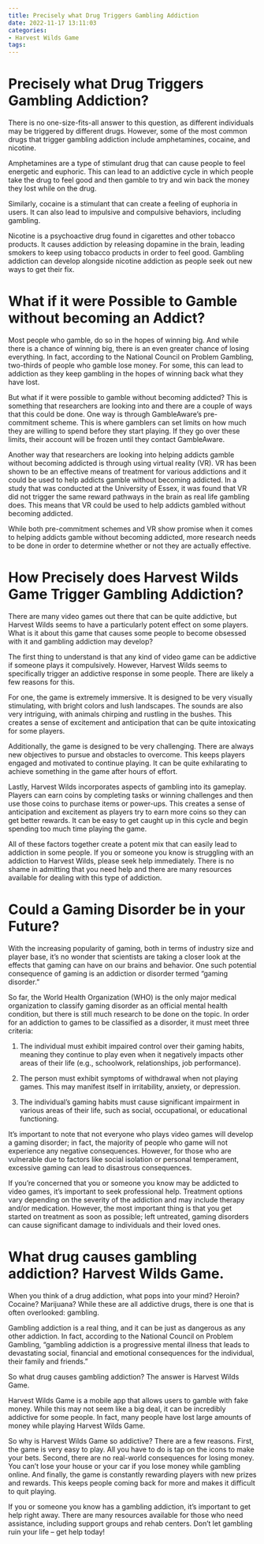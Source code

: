 ```yaml
---
title: Precisely what Drug Triggers Gambling Addiction
date: 2022-11-17 13:11:03
categories:
- Harvest Wilds Game
tags:
---
```



#  Precisely what Drug Triggers Gambling Addiction?

There is no one-size-fits-all answer to this question, as different individuals may be triggered by different drugs. However, some of the most common drugs that trigger gambling addiction include amphetamines, cocaine, and nicotine.

Amphetamines are a type of stimulant drug that can cause people to feel energetic and euphoric. This can lead to an addictive cycle in which people take the drug to feel good and then gamble to try and win back the money they lost while on the drug.

Similarly, cocaine is a stimulant that can create a feeling of euphoria in users. It can also lead to impulsive and compulsive behaviors, including gambling.

Nicotine is a psychoactive drug found in cigarettes and other tobacco products. It causes addiction by releasing dopamine in the brain, leading smokers to keep using tobacco products in order to feel good. Gambling addiction can develop alongside nicotine addiction as people seek out new ways to get their fix.

#  What if it were Possible to Gamble without becoming an Addict?

Most people who gamble, do so in the hopes of winning big. And while there is a chance of winning big, there is an even greater chance of losing everything. In fact, according to the National Council on Problem Gambling, two-thirds of people who gamble lose money. For some, this can lead to addiction as they keep gambling in the hopes of winning back what they have lost.

But what if it were possible to gamble without becoming addicted? This is something that researchers are looking into and there are a couple of ways that this could be done. One way is through GambleAware’s pre-commitment scheme. This is where gamblers can set limits on how much they are willing to spend before they start playing. If they go over these limits, their account will be frozen until they contact GambleAware.

Another way that researchers are looking into helping addicts gamble without becoming addicted is through using virtual reality (VR). VR has been shown to be an effective means of treatment for various addictions and it could be used to help addicts gamble without becoming addicted. In a study that was conducted at the University of Essex, it was found that VR did not trigger the same reward pathways in the brain as real life gambling does. This means that VR could be used to help addicts gambled without becoming addicted.

While both pre-commitment schemes and VR show promise when it comes to helping addicts gamble without becoming addicted, more research needs to be done in order to determine whether or not they are actually effective.

#  How Precisely does Harvest Wilds Game Trigger Gambling Addiction?

There are many video games out there that can be quite addictive, but Harvest Wilds seems to have a particularly potent effect on some players. What is it about this game that causes some people to become obsessed with it and gambling addiction may develop?

The first thing to understand is that any kind of video game can be addictive if someone plays it compulsively. However, Harvest Wilds seems to specifically trigger an addictive response in some people. There are likely a few reasons for this.

For one, the game is extremely immersive. It is designed to be very visually stimulating, with bright colors and lush landscapes. The sounds are also very intriguing, with animals chirping and rustling in the bushes. This creates a sense of excitement and anticipation that can be quite intoxicating for some players.

Additionally, the game is designed to be very challenging. There are always new objectives to pursue and obstacles to overcome. This keeps players engaged and motivated to continue playing. It can be quite exhilarating to achieve something in the game after hours of effort.

Lastly, Harvest Wilds incorporates aspects of gambling into its gameplay. Players can earn coins by completing tasks or winning challenges and then use those coins to purchase items or power-ups. This creates a sense of anticipation and excitement as players try to earn more coins so they can get better rewards. It can be easy to get caught up in this cycle and begin spending too much time playing the game.

All of these factors together create a potent mix that can easily lead to addiction in some people. If you or someone you know is struggling with an addiction to Harvest Wilds, please seek help immediately. There is no shame in admitting that you need help and there are many resources available for dealing with this type of addiction.

#  Could a Gaming Disorder be in your Future?

With the increasing popularity of gaming, both in terms of industry size and player base, it’s no wonder that scientists are taking a closer look at the effects that gaming can have on our brains and behavior. One such potential consequence of gaming is an addiction or disorder termed “gaming disorder.”

So far, the World Health Organization (WHO) is the only major medical organization to classify gaming disorder as an official mental health condition, but there is still much research to be done on the topic. In order for an addiction to games to be classified as a disorder, it must meet three criteria:

1) The individual must exhibit impaired control over their gaming habits, meaning they continue to play even when it negatively impacts other areas of their life (e.g., schoolwork, relationships, job performance).

2) The person must exhibit symptoms of withdrawal when not playing games. This may manifest itself in irritability, anxiety, or depression.

3) The individual’s gaming habits must cause significant impairment in various areas of their life, such as social, occupational, or educational functioning.

It’s important to note that not everyone who plays video games will develop a gaming disorder; in fact, the majority of people who game will not experience any negative consequences. However, for those who are vulnerable due to factors like social isolation or personal temperament, excessive gaming can lead to disastrous consequences.

If you’re concerned that you or someone you know may be addicted to video games, it’s important to seek professional help. Treatment options vary depending on the severity of the addiction and may include therapy and/or medication. However, the most important thing is that you get started on treatment as soon as possible; left untreated, gaming disorders can cause significant damage to individuals and their loved ones.

#  What drug causes gambling addiction? Harvest Wilds Game.

When you think of a drug addiction, what pops into your mind? Heroin? Cocaine? Marijuana? While these are all addictive drugs, there is one that is often overlooked: gambling.

Gambling addiction is a real thing, and it can be just as dangerous as any other addiction. In fact, according to the National Council on Problem Gambling, “gambling addiction is a progressive mental illness that leads to devastating social, financial and emotional consequences for the individual, their family and friends.”

So what drug causes gambling addiction? The answer is Harvest Wilds Game.

Harvest Wilds Game is a mobile app that allows users to gamble with fake money. While this may not seem like a big deal, it can be incredibly addictive for some people. In fact, many people have lost large amounts of money while playing Harvest Wilds Game.

So why is Harvest Wilds Game so addictive? There are a few reasons. First, the game is very easy to play. All you have to do is tap on the icons to make your bets. Second, there are no real-world consequences for losing money. You can’t lose your house or your car if you lose money while gambling online. And finally, the game is constantly rewarding players with new prizes and rewards. This keeps people coming back for more and makes it difficult to quit playing.

If you or someone you know has a gambling addiction, it’s important to get help right away. There are many resources available for those who need assistance, including support groups and rehab centers. Don’t let gambling ruin your life – get help today!